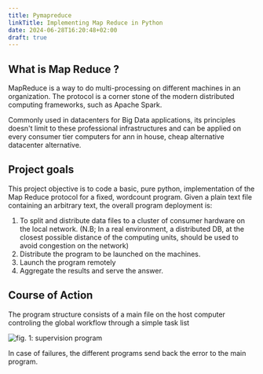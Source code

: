 ```yaml
---
title: Pymapreduce
linkTitle: Implementing Map Reduce in Python
date: 2024-06-28T16:20:48+02:00
draft: true
---
```


## What is Map Reduce ?

MapReduce is a way to do multi-processing on different machines in an organization. The protocol is a corner stone of the modern distributed computing frameworks, such as Apache Spark.

Commonly used in datacenters for Big Data applications, its principles doesn't limit to these professional infrastructures and can be applied on every consumer tier computers for ann in house, cheap alternative datacenter alternative.

## Project goals

This project objective is to code a basic, pure python, implementation of the Map Reduce protocol for a fixed, wordcount program.
Given a plain text file containing an arbitrary text, the overall program deployment is:

1. To split and distribute data files to a cluster of consumer hardware on the local network.
   (N.B; In a real environment, a distributed DB, at the closest possible distance of the computing units, should be used to avoid congestion on the network)
2. Distribute the program to be launched on the machines.
3. Launch the program remotely
4. Aggregate the results and serve the answer.

## Course of Action

The program structure consists of a main file on the host computer controling the global workflow through a simple task list

![fig. 1: supervision program](/images/supervision.png "Supervision Program")

In case of failures, the different programs send back the error to the main program.
